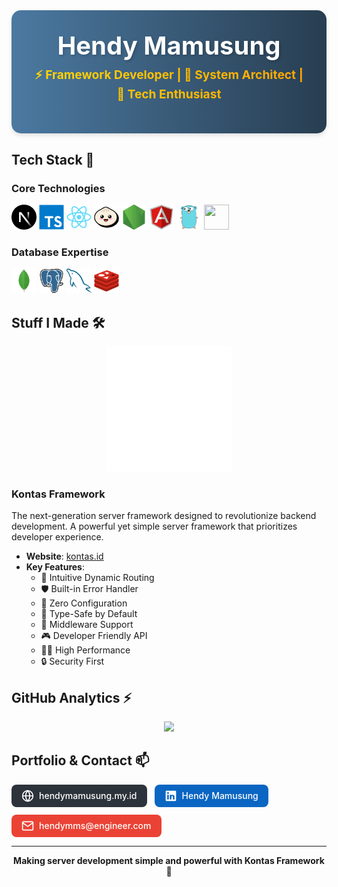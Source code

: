 <div align="center">
    <div style="background: linear-gradient(90deg, #4B79A1, #283E51); padding: 2rem; border-radius: 15px; margin: 1rem 0; box-shadow: 0 4px 6px rgba(0, 0, 0, 0.1);">
        <h1 style="color: white; font-size: 2.5rem; margin: 0; text-shadow: 2px 2px 4px rgba(0,0,0,0.2);">Hendy Mamusung</h1>
        <p style="background: linear-gradient(90deg, #FFD700, #FFA500); -webkit-background-clip: text; -webkit-text-fill-color: transparent; font-size: 1.2rem; margin-top: 0.5rem; font-weight: bold;">⚡ Framework Developer | 🎨 System Architect | 🚀 Tech Enthusiast</p>
    </div>
</div>

## Tech Stack 🚀

### Core Technologies
<div>
    <img src="https://raw.githubusercontent.com/devicons/devicon/master/icons/nextjs/nextjs-original.svg" width="40" height="40"/>
    <img src="https://raw.githubusercontent.com/devicons/devicon/master/icons/typescript/typescript-original.svg" width="40" height="40"/>
    <img src="https://raw.githubusercontent.com/devicons/devicon/master/icons/react/react-original.svg" width="40" height="40"/>
    <img src="https://raw.githubusercontent.com/devicons/devicon/master/icons/bun/bun-original.svg" width="40" height="40"/>
    <img src="https://raw.githubusercontent.com/devicons/devicon/master/icons/nodejs/nodejs-original.svg" width="40" height="40"/>
    <img src="https://raw.githubusercontent.com/devicons/devicon/master/icons/angularjs/angularjs-original.svg" width="40" height="40"/>
    <img src="https://raw.githubusercontent.com/devicons/devicon/master/icons/go/go-original.svg" width="40" height="40"/>
    <img src="https://www.rust-lang.org/logos/rust-logo-128x128.png" width="40" height="40"/>
</div>

### Database Expertise
<div>
    <img src="https://raw.githubusercontent.com/devicons/devicon/master/icons/mongodb/mongodb-original.svg" width="40" height="40"/>
    <img src="https://raw.githubusercontent.com/devicons/devicon/master/icons/postgresql/postgresql-original.svg" width="40" height="40"/>
    <img src="https://raw.githubusercontent.com/devicons/devicon/master/icons/mysql/mysql-original.svg" width="40" height="40"/>
    <img src="https://raw.githubusercontent.com/devicons/devicon/master/icons/redis/redis-original.svg" width="40" height="40"/>
</div>


## Stuff I Made 🛠️

<div align="center">
    <img src="./public/kontas-logo.gif" width="200"/>
</div>

### Kontas Framework
The next-generation server framework designed to revolutionize backend development. A powerful yet simple server framework that prioritizes developer experience.

- **Website**: [kontas.id](https://kontas.id)
- **Key Features**: 
  - 🎯 Intuitive Dynamic Routing
  - 🛡️ Built-in Error Handler
  - 🚀 Zero Configuration
  - 📝 Type-Safe by Default
  - 🔌 Middleware Support
  - 🎮 Developer Friendly API
  - 🏃‍♂️ High Performance
  - 🔒 Security First

## GitHub Analytics ⚡

<div align="center">
    <img height="180em" src="https://github-readme-stats.vercel.app/api/top-langs/?username=hens-msn&layout=compact&theme=dark"/>
</div>

## Portfolio & Contact 📫

<div style="display: flex; gap: 12px; flex-wrap: wrap;">
    <a href="https://hendymamusung.my.id" target="_blank" style="text-decoration: none;">
        <div style="display: flex; align-items: center; padding: 8px 16px; background: #2D333B; border-radius: 8px; color: white; font-weight: 500;">
            <svg xmlns="http://www.w3.org/2000/svg" width="20" height="20" viewBox="0 0 24 24" fill="none" stroke="currentColor" stroke-width="2" stroke-linecap="round" stroke-linejoin="round" style="margin-right: 8px;"><circle cx="12" cy="12" r="10"/><line x1="2" y1="12" x2="22" y2="12"/><path d="M12 2a15.3 15.3 0 0 1 4 10 15.3 15.3 0 0 1-4 10 15.3 15.3 0 0 1-4-10 15.3 15.3 0 0 1 4-10z"/></svg>
            hendymamusung.my.id
        </div>
    </a>
    <a href="https://www.linkedin.com/in/hendy-mamusung-399058212/" target="_blank" style="text-decoration: none;">
        <div style="display: flex; align-items: center; padding: 8px 16px; background: #0A66C2; border-radius: 8px; color: white; font-weight: 500;">
            <svg xmlns="http://www.w3.org/2000/svg" width="20" height="20" viewBox="0 0 24 24" fill="currentColor" style="margin-right: 8px;"><path d="M20.5 2h-17A1.5 1.5 0 002 3.5v17A1.5 1.5 0 003.5 22h17a1.5 1.5 0 001.5-1.5v-17A1.5 1.5 0 0020.5 2zM8 19H5v-9h3zM6.5 8.25A1.75 1.75 0 118.3 6.5a1.78 1.78 0 01-1.8 1.75zM19 19h-3v-4.74c0-1.42-.6-1.93-1.38-1.93A1.74 1.74 0 0013 14.19a.66.66 0 000 .14V19h-3v-9h2.9v1.3a3.11 3.11 0 012.7-1.4c1.55 0 3.36.86 3.36 3.66z"/></svg>
            Hendy Mamusung
        </div>
    </a>
    <a href="mailto:hendymms@engineer.com" style="text-decoration: none;">
        <div style="display: flex; align-items: center; padding: 8px 16px; background: #EA4335; border-radius: 8px; color: white; font-weight: 500;">
            <svg xmlns="http://www.w3.org/2000/svg" width="20" height="20" viewBox="0 0 24 24" fill="none" stroke="currentColor" stroke-width="2" stroke-linecap="round" stroke-linejoin="round" style="margin-right: 8px;"><path d="M4 4h16c1.1 0 2 .9 2 2v12c0 1.1-.9 2-2 2H4c-1.1 0-2-.9-2-2V6c0-1.1.9-2 2-2z"/><polyline points="22,6 12,13 2,6"/></svg>
            hendymms@engineer.com
        </div>
    </a>
</div>

---
<div align="center">
    <b>Making server development simple and powerful with Kontas Framework 🚀</b>
</div>
